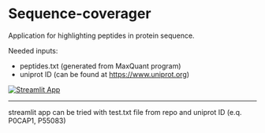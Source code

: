 # Sequence-coverager

Application for highlighting peptides in protein sequence.

Needed inputs:
  * peptides.txt (generated from MaxQuant program)
  * uniprot ID (can be found at https://www.uniprot.org)

[![Streamlit App](https://static.streamlit.io/badges/streamlit_badge_black_white.svg)](https://ancient-harbor-25350.herokuapp.com)

________
streamlit app can be tried with test.txt file from repo and
uniprot ID (e.q. P0CAP1, P55083)
